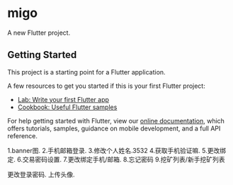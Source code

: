 # migo

A new Flutter project.

## Getting Started

This project is a starting point for a Flutter application.

A few resources to get you started if this is your first Flutter project:

- [Lab: Write your first Flutter app](https://flutter.dev/docs/get-started/codelab)
- [Cookbook: Useful Flutter samples](https://flutter.dev/docs/cookbook)

For help getting started with Flutter, view our
[online documentation](https://flutter.dev/docs), which offers tutorials,
samples, guidance on mobile development, and a full API reference.


1.banner图.
2.手机邮箱登录.
3.修改个人姓名.3532
4.获取手机验证嘛.
5.更改绑定.
6.交易密码设置.
7.更改绑定手机/邮箱.
8.忘记密码
9.挖矿列表/新手挖矿列表


更改登录密码.
上传头像.